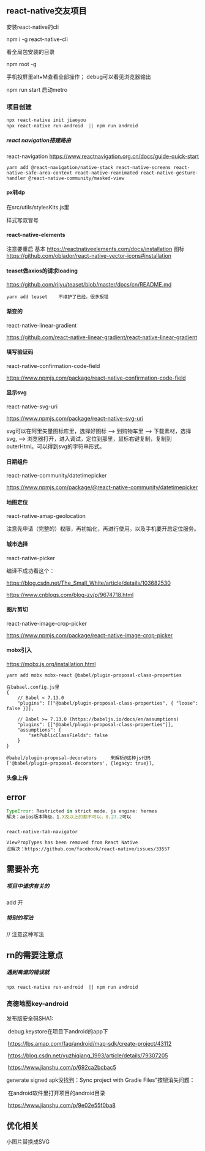 ## react-native交友项目


安装react-native的cli

npm i -g react-native-cli

看全局包安装的目录

npm root -g

手机投屏里alt+M查看全部操作；
debug可以看见浏览器输出





npm run start 启动metro


### 项目创建

```js
npx react-native init jiaoyou
npx react-native run-android  || npm run android
```

##### react navigation搭建路由
react-navigation
https://www.reactnavigation.org.cn/docs/guide-quick-start

```
yarn add @react-navigation/native-stack react-native-screens react-native-safe-area-context react-native-reanimated react-native-gesture-handler @react-native-community/masked-view
```

#### px转dp
在src/utils/stylesKits.js里

样式写双冒号


#### react-native-elements
注意要重启
基本
https://reactnativeelements.com/docs/installation
图标
https://github.com/oblador/react-native-vector-icons#installation



#### teaset做axios的请求loading

https://github.com/rilyu/teaset/blob/master/docs/cn/README.md

```
yarn add teaset    不维护了已经，很多报错
```

#### 渐变的

react-native-linear-gradient

https://github.com/react-native-linear-gradient/react-native-linear-gradient

#### 填写验证码

react-native-confirmation-code-field

https://www.npmjs.com/package/react-native-confirmation-code-field

#### 显示svg

react-native-svg-uri



https://www.npmjs.com/package/react-native-svg-uri

svg可以在阿里矢量图标库里，选择好图标 --> 到购物车里 --> 下载素材，选择svg, --> 浏览器打开，进入调试，定位到那里，鼠标右键复制，复制到outerHtml。可以得到svg的字符串形式。

#### 日期组件

react-native-community/datetimepicker

https://www.npmjs.com/package/@react-native-community/datetimepicker

#### 地图定位

react-native-amap-geolocation

注意先申请（完整的）权限，再初始化，再进行使用。以及手机要开启定位服务。

#### 城市选择

react-native-picker

编译不成功看这个：

https://blog.csdn.net/The_Small_White/article/details/103682530

https://www.cnblogs.com/blog-zy/p/9674718.html

#### 图片剪切

react-native-image-crop-picker

https://www.npmjs.com/package/react-native-image-crop-picker

#### mobx引入

https://mobx.js.org/installation.html

```
yarn add mobx mobx-react @babel/plugin-proposal-class-properties 

在babael.config.js里
{
    // Babel < 7.13.0
    "plugins": [["@babel/plugin-proposal-class-properties", { "loose": false }]],
    
    // Babel >= 7.13.0 (https://babeljs.io/docs/en/assumptions)
    "plugins": [["@babel/plugin-proposal-class-properties"]],
    "assumptions": {
        "setPublicClassFields": false
    }
}

@babel/plugin-proposal-decorators     来解析@这种js代码
['@babel/plugin-proposal-decorators', {legacy: true}],
```

#### 头像上传








## error
```js
TypeError: Restricted in strict mode, js engine: hermes
解决：axios版本降级，1.X及以上的都不可以，0.27.2可以
```

##### 

```
react-native-tab-navigator

ViewPropTypes has been removed from React Native
没解决：https://github.com/facebook/react-native/issues/33557
```



## 需要补充

##### 项目中请求有关的

add
开

##### 特别的写法

// 注意这种写法







## rn的需要注意点

##### 遇到离谱的错误就

```
npx react-native run-android  || npm run android
```

### 高德地图key-android

发布版安全码SHA1:

​	debug.keystore在项目下android的app下

​	https://lbs.amap.com/faq/android/map-sdk/create-project/43112

​	https://blog.csdn.net/yuzhiqiang_1993/article/details/79307205

​	https://www.jianshu.com/p/692ca2bcbac5

generate signed apk没找到：Sync project with Gradle Files”按钮消失问题：

​	在android软件里打开项目的android目录

​	https://www.jianshu.com/p/9e02e55f0ba8



## 优化相关

小图片替换成SVG

